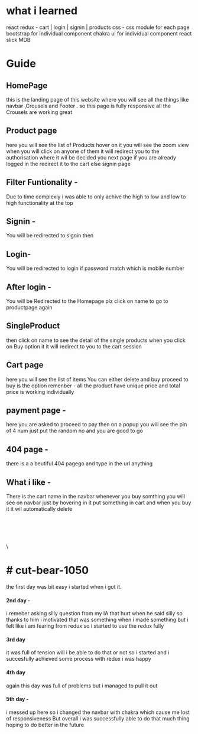 # what i learned

react redux - cart \| login \| signin \| products css - css module for
each page bootstrap for individual component chakra ui for individual
component react slick MDB

# Guide

## HomePage

this is the landing page of this website where you will see all the
things like navbar ,Crousels and Footer . so this page is fully
responsive all the Crousels are working great

## Product page

here you will see the list of Products hover on it you will see the zoom
view when you will click on anyone of them it will redirect you to the
authorisation where it wil be decided you next page if you are already
logged in the redirect it to the cart else signin page

## Filter Funtionality -

Due to time complexiy i was able to only achive the high to low and low
to high functionality at the top

## Signin -

You will be redirected to signin then

## Login-

You will be redirected to login if password match which is mobile number

## After login -

You will be Redirected to the Homepage plz click on name to go to
productpage again

## SingleProduct

then click on name to see the detail of the single products when you
click on Buy option it it will redirect to you to the cart session

## Cart page

here you will see the list of items You can either delete and buy
proceed to buy is the option remenber - all the product have unique
price and total price is working individually

## payment page -

here you are asked to proceed to pay then on a popup you will see the
pin of 4 num just put the random no and you are good to go

## 404 page -

there is a a beutiful 404 pagego and type in the url anything

## What i like -

There is the cart name in the navbar whenever you buy somthing you will
see on navbar just by hovering in it put something in cart and when you
buy it it wil automatically delete\
\
\
\
\
\
\

# \# cut-bear-1050

the first day was bit easy i started when i got it.

#### 2nd day -

i remeber asking silly question from my IA that hurt when he said silly
so thanks to him i motivated that was something when i made something
but i felt like i am fearing from redux so i started to use the redux
fully

#### 3rd day

it was full of tension will i be able to do that or not so i started and
i succesfully achieved some process with redux i was happy

#### 4th day

again this day was full of problems but i managed to pull it out

#### 5th day -

i messed up here so i changed the navbar with chakra which cause me lost
of responsiveness But overall i was successfully able to do that much
thing hoping to do better in the future
